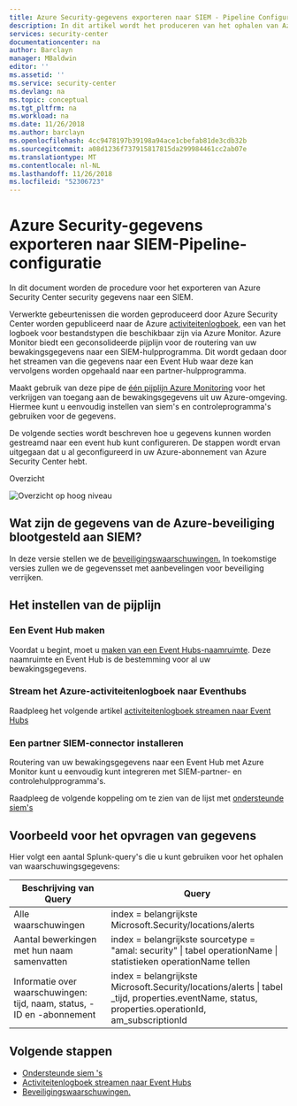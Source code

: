 ```yaml
---
title: Azure Security-gegevens exporteren naar SIEM - Pipeline Configuration | Microsoft Docs
description: In dit artikel wordt het produceren van het ophalen van Azure security center-logboeken naar een SIEM
services: security-center
documentationcenter: na
author: Barclayn
manager: MBaldwin
editor: ''
ms.assetid: ''
ms.service: security-center
ms.devlang: na
ms.topic: conceptual
ms.tgt_pltfrm: na
ms.workload: na
ms.date: 11/26/2018
ms.author: barclayn
ms.openlocfilehash: 4cc9478197b39198a94ace1cbefab81de3cdb32b
ms.sourcegitcommit: a08d1236f737915817815da299984461cc2ab07e
ms.translationtype: MT
ms.contentlocale: nl-NL
ms.lasthandoff: 11/26/2018
ms.locfileid: "52306723"
---
```

# <a name="azure-security-data-export-to-siem-pipeline-configuration"></a>Azure Security-gegevens exporteren naar SIEM-Pipeline-configuratie

In dit document worden de procedure voor het exporteren van Azure Security Center security gegevens naar een SIEM.

Verwerkte gebeurtenissen die worden geproduceerd door Azure Security Center worden gepubliceerd naar de Azure [activiteitenlogboek](../monitoring-and-diagnostics/monitoring-overview-activity-logs.md), een van het logboek voor bestandstypen die beschikbaar zijn via Azure Monitor. Azure Monitor biedt een geconsolideerde pijplijn voor de routering van uw bewakingsgegevens naar een SIEM-hulpprogramma. Dit wordt gedaan door het streamen van die gegevens naar een Event Hub waar deze kan vervolgens worden opgehaald naar een partner-hulpprogramma.

Maakt gebruik van deze pipe de [één pijplijn Azure Monitoring](../monitoring-and-diagnostics/monitor-stream-monitoring-data-event-hubs.md) voor het verkrijgen van toegang aan de bewakingsgegevens uit uw Azure-omgeving. Hiermee kunt u eenvoudig instellen van siem's en controleprogramma's gebruiken voor de gegevens.

De volgende secties wordt beschreven hoe u gegevens kunnen worden gestreamd naar een event hub kunt configureren. De stappen wordt ervan uitgegaan dat u al geconfigureerd in uw Azure-abonnement van Azure Security Center hebt.

Overzicht

![Overzicht op hoog niveau](media/security-center-export-data-to-siem/overview.png)

## <a name="what-is-the-azure-security-data-exposed-to-siem"></a>Wat zijn de gegevens van de Azure-beveiliging blootgesteld aan SIEM?

In deze versie stellen we de [beveiligingswaarschuwingen.](../security-center/security-center-managing-and-responding-alerts.md) In toekomstige versies zullen we de gegevensset met aanbevelingen voor beveiliging verrijken.

## <a name="how-to-setup-the-pipeline"></a>Het instellen van de pijplijn

### <a name="create-an-event-hub"></a>Een Event Hub maken

Voordat u begint, moet u [maken van een Event Hubs-naamruimte](../event-hubs/event-hubs-create.md). Deze naamruimte en Event Hub is de bestemming voor al uw bewakingsgegevens.

### <a name="stream-the-azure-activity-log-to-event-hubs"></a>Stream het Azure-activiteitenlogboek naar Eventhubs

Raadpleeg het volgende artikel [activiteitenlogboek streamen naar Event Hubs](../monitoring-and-diagnostics/monitoring-stream-activity-logs-event-hubs.md)

### <a name="install-a-partner-siem-connector"></a>Een partner SIEM-connector installeren 

Routering van uw bewakingsgegevens naar een Event Hub met Azure Monitor kunt u eenvoudig kunt integreren met SIEM-partner- en controlehulpprogramma's.

Raadpleeg de volgende koppeling om te zien van de lijst met [ondersteunde siem's](../monitoring-and-diagnostics/monitor-stream-monitoring-data-event-hubs.md#what-can-i-do-with-the-monitoring-data-being-sent-to-my-event-hub)

## <a name="example-for-querying-data"></a>Voorbeeld voor het opvragen van gegevens 

Hier volgt een aantal Splunk-query's die u kunt gebruiken voor het ophalen van waarschuwingsgegevens:

| **Beschrijving van Query**                                | **Query**                                                                                                                              |
|---------------------------------------------------------|----------------------------------------------------------------------------------------------------------------------------------------|
| Alle waarschuwingen                                              | index = belangrijkste Microsoft.Security/locations/alerts                                                                                         |
| Aantal bewerkingen met hun naam samenvatten             | index = belangrijkste sourcetype = "amal: security" \| tabel operationName \| statistieken operationName tellen                                |
| Informatie over waarschuwingen: tijd, naam, status, -ID en -abonnement | index = belangrijkste Microsoft.Security/locations/alerts \| tabel \_tijd, properties.eventName, status, properties.operationId, am_subscriptionId |


## <a name="next-steps"></a>Volgende stappen

- [Ondersteunde siem 's](../monitoring-and-diagnostics/monitor-stream-monitoring-data-event-hubs.md#what-can-i-do-with-the-monitoring-data-being-sent-to-my-event-hub)
- [Activiteitenlogboek streamen naar Event Hubs](../monitoring-and-diagnostics/monitoring-stream-activity-logs-event-hubs.md)
- [Beveiligingswaarschuwingen.](../security-center/security-center-managing-and-responding-alerts.md)